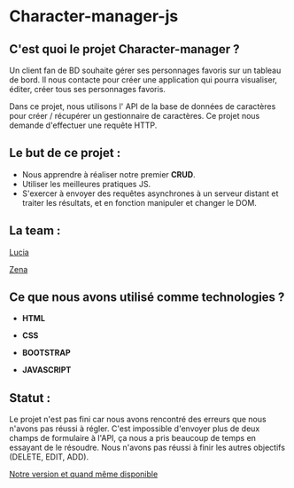 # Character-manager-js

## C'est quoi le projet Character-manager ?

Un client fan de BD souhaite gérer ses personnages favoris sur un tableau de bord. Il nous contacte pour créer une application qui pourra visualiser, éditer, créer tous ses personnages favoris.

Dans ce projet, nous utilisons l' API de la base de données de caractères pour créer / récupérer un gestionnaire de caractères. Ce projet nous demande d'effectuer une requête HTTP.

## Le but de ce projet :

- Nous apprendre à réaliser notre premier **CRUD**.
- Utiliser les meilleures pratiques JS.
- S'exercer à envoyer des requêtes asynchrones à un serveur distant et traiter les résultats, et en fonction manipuler et changer le DOM.

## La team :

[Lucia](https://github.com/Luciana001)

[Zena](https://github.com/Zena-Alsibaai)

## Ce que nous avons utilisé comme technologies ?

- **HTML**

- **CSS**

- **BOOTSTRAP**

- **JAVASCRIPT**

## Statut :

Le projet n'est pas fini car nous avons rencontré des erreurs que nous n'avons pas réussi à régler.
C'est impossible d'envoyer plus de deux champs de formulaire à l'API, ça nous a pris beaucoup de temps en essayant de le résoudre. Nous n'avons pas réussi à finir les autres objectifs (DELETE, EDIT, ADD).

[ Notre version et quand même disponible]()
